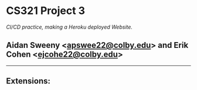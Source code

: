 # CS321 Project 3
_CI/CD practice, making a Heroku deployed Website._

Aidan Sweeny <<apswee22@colby.edu>> and Erik Cohen <<ejcohe22@colby.edu>>
----


----
## Extensions:

